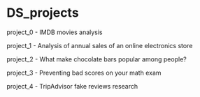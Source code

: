 # DS_projects


project_0 - IMDB movies analysis

project_1 - Analysis of annual sales of an online electronics store

project_2 - What make chocolate bars popular among people?

project_3 - Preventing bad scores on your math exam

project_4 - TripAdvisor fake reviews research
